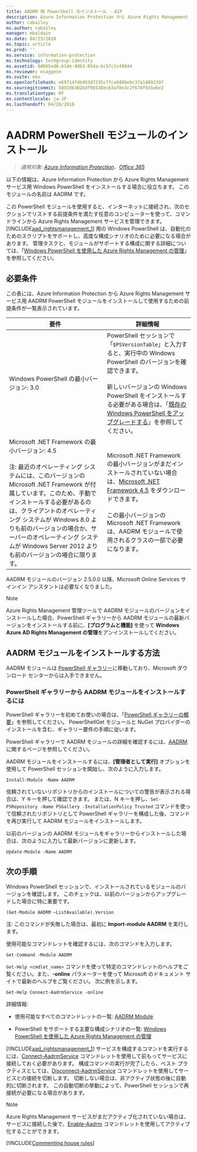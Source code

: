 ```yaml
---
title: AADRM 用 PowerShell のインストール - AIP
description: Azure Information Protection から Azure Rights Management サービス用 Windows PowerShell をインストールする手順です。 このモジュールの名前は AADRM です。
author: cabailey
ms.author: cabailey
manager: mbaldwin
ms.date: 04/23/2018
ms.topic: article
ms.prod: ''
ms.service: information-protection
ms.technology: techgroup-identity
ms.assetid: 0d665ed6-b1de-4d63-854a-bc57c1c49844
ms.reviewer: esaggese
ms.suite: ems
ms.openlocfilehash: e69714fdb983d7235c7fca940bebc37a14892397
ms.sourcegitcommit: 5892db302bdf96538ecb3af8e3c2f678f5d1ebe2
ms.translationtype: HT
ms.contentlocale: ja-JP
ms.lasthandoff: 04/26/2018
---
```

# <a name="installing-the-aadrm-powershell-module"></a>AADRM PowerShell モジュールのインストール

>*適用対象: [Azure Information Protection](https://azure.microsoft.com/pricing/details/information-protection)、[Office 365](http://download.microsoft.com/download/E/C/F/ECF42E71-4EC0-48FF-AA00-577AC14D5B5C/Azure_Information_Protection_licensing_datasheet_EN-US.pdf)*

以下の情報は、Azure Information Protection から Azure Rights Management サービス用 Windows PowerShell をインストールする場合に役立ちます。 このモジュールの名前は AADRM です。

この PowerShell モジュールを使用すると、インターネットに接続され、次のセクションでリストする前提条件を満たす任意のコンピューターを使って、コマンドラインから Azure Rights Management サービスを管理できます。 [!INCLUDE[aad_rightsmanagement_1](../includes/aad_rightsmanagement_1_md.md)] 用の Windows PowerShell は、自動化のためのスクリプトをサポートし、高度な構成シナリオのために必要になる場合があります。 管理タスクと、モジュールがサポートする構成に関する詳細については、「[Windows PowerShell を使用した Azure Rights Management の管理](administer-powershell.md)」を参照してください。

## <a name="prerequisites"></a>必要条件
この表には、Azure Information Protection から Azure Rights Management サービス用 AADRM PowerShell モジュールをインストールして使用するための前提条件が一覧表示されています。

|要件|詳細情報|
|---------------|--------------------|
|Windows PowerShell の最小バージョン: 3.0|PowerShell セッションで「`$PSVersionTable`」と入力すると、実行中の Windows PowerShell のバージョンを確認できます。 <br /><br /> 新しいバージョンの Windows PowerShell をインストールする必要がある場合は、「[既存の Windows PowerShell をアップグレードする](/powershell/scripting/setup/installing-windows-powershell#upgrading-existing-windows-powershell)」を参照してください。|
|Microsoft .NET Framework の最小バージョン: 4.5<br /><br />注: 最近のオペレーティング システムには、このバージョンの Microsoft .NET Framework が付属しています。このため、手動でインストールする必要があるのは、クライアントのオペレーティング システムが Windows 8.0 よりも前のバージョンの場合か、サーバーのオペレーティング システムが Windows Server 2012 よりも前のバージョンの場合に限ります。|Microsoft .NET Framework の最小バージョンがまだインストールされていない場合は、[Microsoft .NET Framework 4.5](http://www.microsoft.com/download/details.aspx?id=30653) をダウンロードできます。<br /><br />この最小バージョンの Microsoft .NET Framework は、AADRM モジュールで使用されるクラスの一部で必要になります。|

AADRM モジュールのバージョン 2.5.0.0 以降、Microsoft Online Services サインイン アシスタントは必要なくなりました。

> [!NOTE]
> 
> Azure Rights Management 管理ツールで AADRM モジュールのバージョンをインストールした場合、PowerShell ギャラリーから AADRM モジュールの最新バージョンをインストールする前に、**[プログラムと機能]** を使って **Windows Azure AD Rights Management の管理**をアンインストールしてください。


## <a name="how-to-install-the-aadrm-module"></a>AADRM モジュールをインストールする方法

AADRM モジュールは [PowerShell ギャラリー](/powershell/gallery/readme)に移動しており、Microsoft ダウンロード センターからは入手できません。 

### <a name="to-install-the-aadrm-module-from-the-powershell-gallery"></a>PowerShell ギャラリーから AADRM モジュールをインストールするには

PowerShell ギャラリーを初めてお使いの場合は、「[PowerShell ギャラリーの概要](/powershell/gallery/psgallery/psgallery_gettingstarted)」を参照してください。 PowerShellGet モジュールと NuGet プロバイダーのインストールを含む、ギャラリー要件の手順に従います。

PowerShell ギャラリーで AADRM モジュールの詳細を確認するには、[AADRM](https://www.powershellgallery.com/packages/AADRM) に関するページを参照してください。

AADRM モジュールをインストールするには、**[管理者として実行]** オプションを使用して PowerShell セッションを開始し、次のように入力します。

    Install-Module -Name AADRM

信頼されていないリポジトリからのインストールについての警告が表示される場合は、Y キーを押して確認できます。 または、N キーを押し、`Set-PSRepository -Name PSGallery -InstallationPolicy Trusted` コマンドを使って信頼されたリポジトリとして PowerShell ギャラリーを構成した後、コマンドを再び実行して AADRM モジュールをインストールします。  

以前のバージョンの AADRM モジュールをギャラリーからインストールした場合は、次のように入力して最新バージョンに更新します。

    Update-Module -Name AADRM


## <a name="next-steps"></a>次の手順
Windows PowerShell セッションで、インストールされているモジュールのバージョンを確認します。 このチェックは、以前のバージョンからアップグレードした場合に特に重要です。

```
(Get-Module AADRM –ListAvailable).Version
```

注: このコマンドが失敗した場合は、最初に **Import-module AADRM** を実行します。

使用可能なコマンドレットを確認するには、次のコマンドを入力します。

```
Get-Command -Module AADRM
```

`Get-Help <cmdlet_name>` コマンドを使って特定のコマンドレットのヘルプをご覧ください。また、**-online** パラメーターを使って Microsoft のドキュメント サイトで最新のヘルプをご覧ください。 次に例を示します。

```
Get-Help Connect-AadrmService -online
```

詳細情報:

-   使用可能なすべてのコマンドレットの一覧: [AADRM Module](/powershell/aadrm/vlatest/rightsmanagement)

-   PowerShell をサポートする主要な構成シナリオの一覧: [Windows PowerShell を使用した Azure Rights Management の管理](administer-powershell.md)

[!INCLUDE[aad_rightsmanagement_1](../includes/aad_rightsmanagement_1_md.md)] サービスを構成するコマンドを実行するには、[Connect-AadrmService](/powershell/aadrm/vlatest/connect-aadrmservice) コマンドレットを使用して前もってサービスに接続しておく必要があります。 構成コマンドの実行が完了したら、ベスト プラクティスとしては、[Disconnect-AadrmService](/powershell/aadrm/vlatest/disconnect-aadrmservice) コマンドレットを使用してサービスとの接続を切断します。 切断しない場合は、非アクティブ状態の後に自動的に切断されます。 この自動切断の挙動によって、PowerShell セッションで再接続が必要になる場合があります。 

> [!NOTE]
> Azure Rights Management サービスがまだアクティブ化されていない場合は、サービスに接続した後で、[Enable-Aadrm](/powershell/aadrm/vlatest/enable-aadrm) コマンドレットを使用してアクティブ化することができます。


[!INCLUDE[Commenting house rules](../includes/houserules.md)]